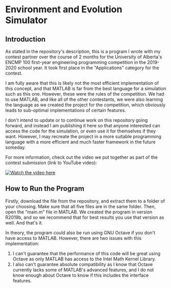 # Environment and Evolution Simulator

## Introduction

As stated in the repository's description, this is a program I wrote with my contest partner over the course of 2 months for the University of Alberta's ENCMP 100 first-year engineering programming competition in the 2019-2020 school year. It took first place in the "Applications" category for the contest.

I am fully aware that this is likely not the most efficient implementation of this concept, and that MATLAB is far from the best language for a simulation such as this one. However, these were the rules of the competition. We had to use MATLAB, and like all of the other contestants, we were also learning the language as we created the project for the competition, which obviously leads to sub-optimal implementations of certain features.

I don't intend to update or to continue work on this repository going forward, and instead I am publishing it here so that anyone interested can access the code for the simulation, or even use it for themselves if they want. However, I may recreate the project in a more suitable programming language with a more efficient and much faster framework in the future someday.

For more information, check out the video we put together as part of the contest submission (link to YouTube video):

[![Watch the video here](https://img.youtube.com/vi/9-RL1sSjUVY/maxresdefault.jpg)](https://youtu.be/9-RL1sSjUVY)

## How to Run the Program

Firstly, download the file from the repository, and extract them to a folder of your choosing. Make sure that all five files are in the same folder. Then, open the "main.m" file in MATLAB. We created the program in version R2019b, and so we recommend that for best results you use that version as well. And that's it.

In theory, the program could also be run using GNU Octave if you don't have access to MATLAB. However, there are two issues with this implementation:
1. I can't guarantee that the performance of this code will be great using Octave as only MATLAB has access to the Intel Math Kernel Library.
2. I also can't guarantee absolute compatibility as I know that Octave currently lacks some of MATLAB's advanced features, and I do not know enough about Octave to know if this includes the interface features.
